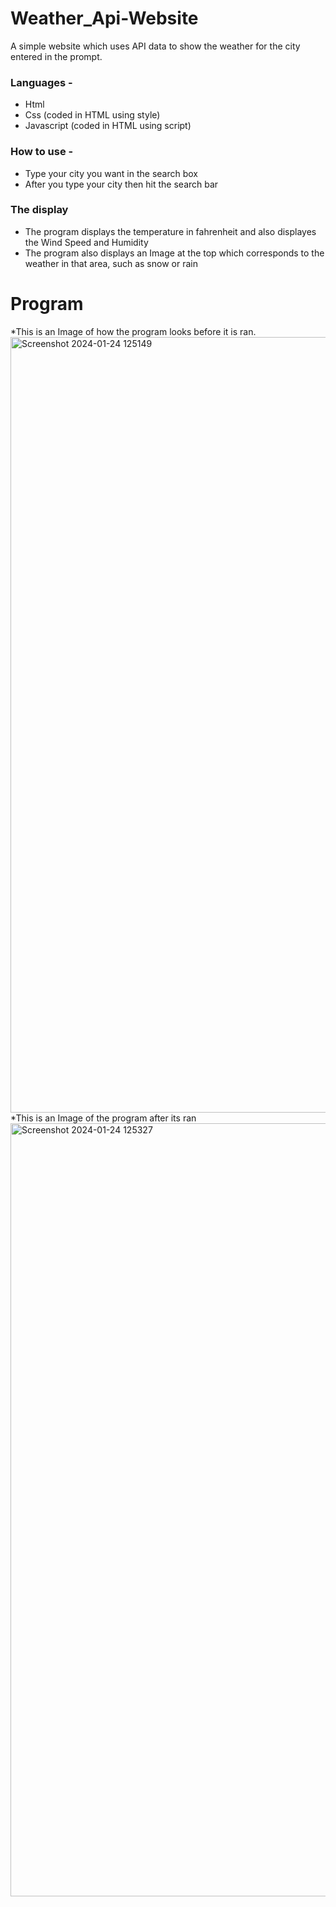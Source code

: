 # Weather_Api-Website
A simple website which uses API data to show the weather for the city entered in the prompt.


### Languages - 
* Html
* Css (coded in HTML using style)
* Javascript (coded in HTML using script)

### How to use - 

* Type your city you want in the search box
* After you type your city then hit the search bar

### The display
* The program displays the temperature in fahrenheit and also displayes the Wind Speed and Humidity
* The program also displays an Image at the top which corresponds to the weather in that area, such as snow or rain

# Program
*This is an Image of how the program looks before it is ran.
<img width="1241" alt="Screenshot 2024-01-24 125149" src="https://github.com/JaswanthProjects/Weather_Api-Website/assets/85422176/c707ea82-cbae-4dfb-a115-d3e1facb4f3d">
*This is an Image of the program after its ran
<img width="1237" alt="Screenshot 2024-01-24 125327" src="https://github.com/JaswanthProjects/Weather_Api-Website/assets/85422176/49f255fe-c983-44b7-9c59-44a59491b8ae">
